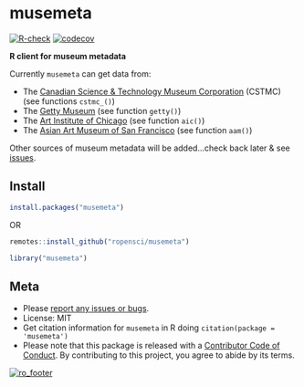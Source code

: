 musemeta
=======



[![R-check](https://github.com/ropensci/musemeta/workflows/R-check/badge.svg)](https://github.com/ropensci/musemeta/actions/)
[![codecov](https://codecov.io/gh/ropensci/musemeta/branch/master/graph/badge.svg)](https://codecov.io/gh/ropensci/musemeta)

**R client for museum metadata**

Currently `musemeta` can get data from:

* The [Canadian Science & Technology Museum Corporation](http://techno-science.ca/en/index.php) (CSTMC) (see functions `cstmc_()`)
* The [Getty Museum](http://www.getty.edu/) (see function `getty()`)
* The [Art Institute of Chicago](http://www.artic.edu/) (see function `aic()`)
* The [Asian Art Museum of San Francisco](http://www.asianart.org/) (see function `aam()`)

Other sources of museum metadata will be added...check back later & see [issues](https://github.com/ropensci/musemeta/issues).

## Install


```r
install.packages("musemeta")
```

OR


```r
remotes::install_github("ropensci/musemeta")
```


```r
library("musemeta")
```

## Meta

* Please [report any issues or bugs](https://github.com/ropensci/musemeta/issues).
* License: MIT
* Get citation information for `musemeta` in R doing `citation(package = 'musemeta')`
* Please note that this package is released with a [Contributor Code of Conduct](https://ropensci.org/code-of-conduct/). By contributing to this project, you agree to abide by its terms.

[![ro_footer](https://ropensci.org/public_images/github_footer.png)](https://ropensci.org)
